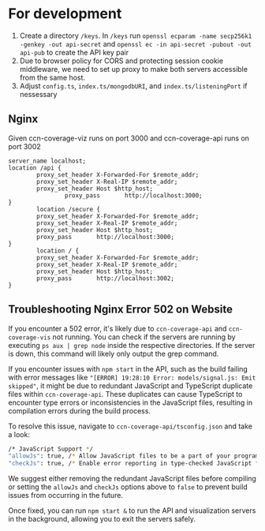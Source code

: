 # For development
1. Create a directory ```/keys```. In ```/keys``` run ```openssl ecparam -name secp256k1 -genkey -out api-secret``` and ```openssl ec -in api-secret -pubout -out api-pub``` to create the API key pair
2. Due to browser policy for CORS and protecting session cookie middleware, we need to set up proxy to make both servers accessible from the same host.
3. Adjust ```config.ts```, ```index.ts/mongodbURI```, and ```index.ts/listeningPort``` if nessessary
## Nginx
Given ccn-coverage-viz runs on port 3000 and ccn-coverage-api runs on port 3002
```
server_name localhost;
location /api {
        proxy_set_header X-Forwarded-For $remote_addr;
        proxy_set_header X-Real-IP $remote_addr;
        proxy_set_header Host $http_host;
                proxy_pass       http://localhost:3000;
}
        location /secure {
        proxy_set_header X-Forwarded-For $remote_addr;
        proxy_set_header X-Real-IP $remote_addr;
        proxy_set_header Host $http_host;
        proxy_pass       http://localhost:3000;
}
        location / {
        proxy_set_header X-Forwarded-For $remote_addr;
        proxy_set_header X-Real-IP $remote_addr;
        proxy_set_header Host $http_host;
        proxy_pass       http://localhost:3002;
}
 ```

## Troubleshooting Nginx Error 502 on Website

If you encounter a 502 error, it's likely due to `ccn-coverage-api` and `ccn-coverage-vis` not running. You can check if the servers are running by executing `ps aux | grep node` inside the respective directories. If the server is down, this command will likely only output the grep command.

If you encounter issues with `npm start` in the API, such as the build failing with error messages like `"[ERROR] 19:28:10 Error: models/signal.js: Emit skipped"`, it might be due to redundant JavaScript and TypeScript duplicate files within `ccn-coverage-api`. These duplicates can cause TypeScript to encounter type errors or inconsistencies in the JavaScript files, resulting in compilation errors during the build process.

To resolve this issue, navigate to `ccn-coverage-api/tsconfig.json` and take a look:

```bash
/* JavaScript Support */
"allowJs": true, /* Allow JavaScript files to be a part of your program. Use the `checkJs` option to get errors from these files. */
"checkJs": true, /* Enable error reporting in type-checked JavaScript files. */
```

We suggest either removing the redundant JavaScript files before compiling or setting the `allowJs` and `checkJs` options above to `false` to prevent build issues from occurring in the future.

Once fixed, you can run `npm start &` to run the API and visualization servers in the background, allowing you to exit the servers safely.
